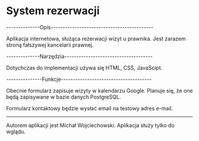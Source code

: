 # System rezerwacji

--------------Opis-------------------------------------------

Aplikacja internetowa, służąca rezerwacji wizyt u prawnika.
Jest zarazem stroną fałszywej kancelarii prawnej.

--------------Narzędzia-------------------------------------

Dotychczas do implementacji używa się HTML, CSS, JavaScipt.

---------------Funkcje--------------------------------------

Obecnie formularz zapisuje wizyty w kalendarzu Google.
Planuje się, że one będą zapisywane w bazie danych PostgreSQL.

Formularz kontaktowy będzie wysłać email
na testowy adres e-mail.

-----------------------------------------------------------
Autorem aplikacji jest Michał Wojciechowski.
Aplikacja służy tylko do wglądu.
